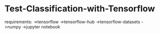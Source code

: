 # Test-Classification-with-Tensorflow
requirements:
->tensorflow
 ->tensorflow-hub
  ->tensorflow-datasets
   ->numpy
    ->jupyter notebook
